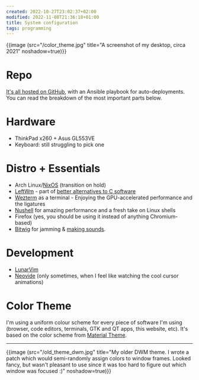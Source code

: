 ```yaml
---
created: 2022-10-27T23:02:37+02:00
modified: 2022-11-08T21:36:18+01:00
title: System configuration
tags: programming
---
```


{{image (src="/color_theme.jpg" title="A screenshot of my desktop, circa 2021" noshadow=true)}}

# Repo

[It's all hosted on GitHub](https://github.com/Wint3rmute/dotfiles), with an
Ansible playbook for auto-deployments. You can read the breakdown of the most
important parts below.

# Hardware

- ThinkPad x260 + Asus GL553VE
- Keyboard: still struggling to pick one

# Distro + Essentials

- Arch Linux/[NixOS](/nixos) (transition on hold)
- [LeftWm](http://leftwm.org/) - part of [better alternatives to C
  software](/alternatives)
- [Wezterm](https://wezfurlong.org/wezterm/) as a terminal - Enjoying the
  GPU-accelerated performance and the ligatures
- [Nushell](http://www.nushell.sh/) for amazing performance and a fresh take on
  Linux shells
- Firefox (yes, you should be using it instead of anything Chromium-based) 
- [Bitwig](https://www.bitwig.com/) for jamming & [making
  sounds](/making-music-linux).

# Development

- [LunarVim](https://lunarvim.org)
- [Neovide](https://neovide.dev) (only sometimes, when I feel like watching the cool cursor animations)


# Color Theme

I'm using a uniform colour scheme for every piece of software I'm using
(browser, code editors, terminals, GTK and QT apps, this website, etc).
It's based on the color scheme from [Material Theme](https://material-theme.com/).

---

{{image (src="/old_theme_dwm.jpg" title="My older DWM theme. I wrote a patch which would semi-randomly assign colors to window frames. Looked fancy, but wasn't pleasant to use since it was too hard to figure out which window was focused :)" noshadow=true)}}

